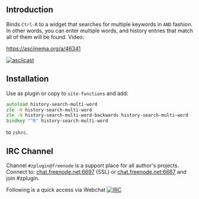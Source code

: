 ## Introduction

Binds `Ctrl-R` to a widget that searches for multiple keywords in `AND` fashion.
In other words, you can enter multiple words, and history entries that match
all of them will be found. Video:

https://asciinema.org/a/46341

[![asciicast](https://asciinema.org/a/46341.png)](https://asciinema.org/a/46341)

## Installation

Use as plugin or copy to `site-functions` and add:

```zsh
autoload history-search-multi-word
zle -N history-search-multi-word
zle -N history-search-multi-word-backwards history-search-multi-word
bindkey "^R" history-search-multi-word
```

to `zshrc`.

## IRC Channel

Channel `#zplugin@freenode` is a support place for all author's projects. Connect to:
[chat.freenode.net:6697](ircs://chat.freenode.net:6697/%23zplugin) (SSL) or [chat.freenode.net:6667](irc://chat.freenode.net:6667/%23zplugin)
 and join #zplugin.

Following is a quick access via Webchat [![IRC](https://kiwiirc.com/buttons/chat.freenode.net/zplugin.png)](https://kiwiirc.com/client/chat.freenode.net:+6697/#zplugin)
